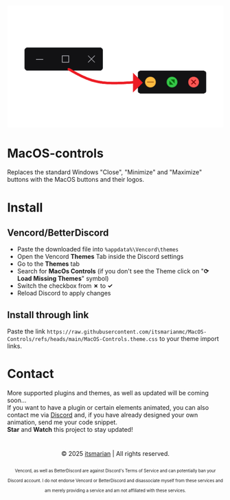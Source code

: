 <img width=800 src="https://raw.githubusercontent.com/itsmarianmc/MacOS-Controls/refs/heads/main/assets/preview.png">

# MacOS-controls
Replaces the standard Windows "Close", "Minimize" and "Maximize" buttons with the MacOS buttons and their logos.

<!-- Installation -->
# Install
## Vencord/BetterDiscord
- Paste the downloaded file into ```%appdata%\Vencord\themes```
- Open the Vencord **Themes** Tab inside the Discord settings
- Go to the **Themes** tab
- Search for **MacOs Controls** (if you don't see the Theme click on "**⟳ Load Missing Themes**" symbol)
- Switch the checkbox from **✗** to **✓**
- Reload Discord to apply changes

## Install through link
Paste the link ```https://raw.githubusercontent.com/itsmarianmc/MacOS-Controls/refs/heads/main/MacOS-Controls.theme.css``` to your theme import links.

<!-- Contact -->
# Contact
More supported plugins and themes, as well as updated will be coming soon...
<br>
If you want to have a plugin or certain elements animated, you can also contact me via <a href="https://discord.com/users/860122608682795028" target="_blank">Discord</a> and, if you have already designed your own animation, send me your code snippet.
<br>
**Star** and **Watch** this project to stay updated!

<!-- Copyright and Inforation-->
<h1></h1>
<p align="center">
    <span>&copy; 2025 <a href="https://github.com/itsmarianmc/">itsmarian</a> | All rights reserved.</span>
</p>
<p align="center">
    <sub><sub>Vencord, as well as BetterDiscord are against Discord's Terms of Service and can potentially ban your Discord account. I do not endorse Vencord or BetterDiscord and disassociate myself from these services and am merely providing a service and am not affiliated with these services.</sub></sub>
</p>
